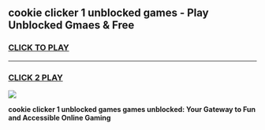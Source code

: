 
## cookie clicker 1 unblocked games - Play Unblocked Gmaes & Free
<h3>
<a href="https://premium.freeplayer.one?title=cookie_clicker_1_unblocked_games&ref=19F">CLICK TO PLAY</a></h3>
<hr>

<h3>
<a href="https://premium.freeplayer.one?title=cookie_clicker_1_unblocked_games&ref=19F">CLICK 2 PLAY</a>
  
</h3>

<a href="https://premium.freeplayer.one?title=cookie_clicker_1_unblocked_games&ref=19F/"><img src="https://clearcache.store/games.png"></a>


**cookie clicker 1 unblocked games games unblocked: Your Gateway to Fun and Accessible Online Gaming**
